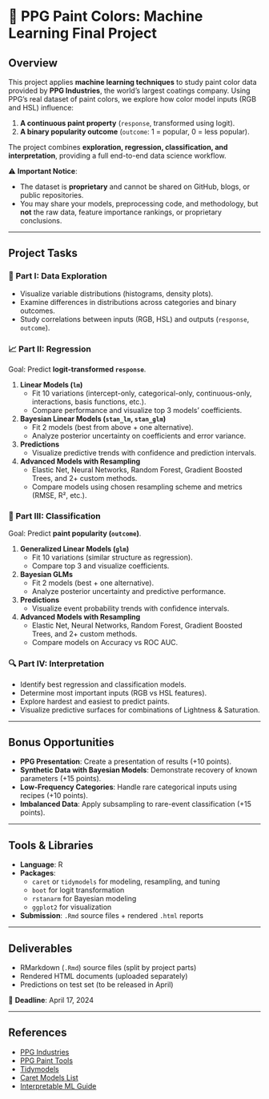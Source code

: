 # 🎨 PPG Paint Colors: Machine Learning Final Project

## Overview  
This project applies **machine learning techniques** to study paint color data provided by **PPG Industries**, the world’s largest coatings company. Using PPG’s real dataset of paint colors, we explore how color model inputs (RGB and HSL) influence:  

1. **A continuous paint property** (`response`, transformed using logit).  
2. **A binary popularity outcome** (`outcome`: 1 = popular, 0 = less popular).  

The project combines **exploration, regression, classification, and interpretation**, providing a full end-to-end data science workflow.

⚠️ **Important Notice**:  
- The dataset is **proprietary** and cannot be shared on GitHub, blogs, or public repositories.  
- You may share your models, preprocessing code, and methodology, but **not** the raw data, feature importance rankings, or proprietary conclusions.  

---

## Project Tasks  

### 🔎 Part I: Data Exploration  
- Visualize variable distributions (histograms, density plots).  
- Examine differences in distributions across categories and binary outcomes.  
- Study correlations between inputs (RGB, HSL) and outputs (`response`, `outcome`).  

### 📈 Part II: Regression  
Goal: Predict **logit-transformed `response`**.  
1. **Linear Models (`lm`)**  
   - Fit 10 variations (intercept-only, categorical-only, continuous-only, interactions, basis functions, etc.).  
   - Compare performance and visualize top 3 models’ coefficients.  
2. **Bayesian Linear Models (`stan_lm`, `stan_glm`)**  
   - Fit 2 models (best from above + one alternative).  
   - Analyze posterior uncertainty on coefficients and error variance.  
3. **Predictions**  
   - Visualize predictive trends with confidence and prediction intervals.  
4. **Advanced Models with Resampling**  
   - Elastic Net, Neural Networks, Random Forest, Gradient Boosted Trees, and 2+ custom methods.  
   - Compare models using chosen resampling scheme and metrics (RMSE, R², etc.).  

### 🧮 Part III: Classification  
Goal: Predict **paint popularity (`outcome`)**.  
1. **Generalized Linear Models (`glm`)**  
   - Fit 10 variations (similar structure as regression).  
   - Compare top 3 and visualize coefficients.  
2. **Bayesian GLMs**  
   - Fit 2 models (best + one alternative).  
   - Analyze posterior uncertainty and predictive performance.  
3. **Predictions**  
   - Visualize event probability trends with confidence intervals.  
4. **Advanced Models with Resampling**  
   - Elastic Net, Neural Networks, Random Forest, Gradient Boosted Trees, and 2+ custom methods.  
   - Compare models on Accuracy vs ROC AUC.  

### 🔍 Part IV: Interpretation  
- Identify best regression and classification models.  
- Determine most important inputs (RGB vs HSL features).  
- Explore hardest and easiest to predict paints.  
- Visualize predictive surfaces for combinations of Lightness & Saturation.  

---

## Bonus Opportunities  
- **PPG Presentation**: Create a presentation of results (+10 points).  
- **Synthetic Data with Bayesian Models**: Demonstrate recovery of known parameters (+15 points).  
- **Low-Frequency Categories**: Handle rare categorical inputs using recipes (+10 points).  
- **Imbalanced Data**: Apply subsampling to rare-event classification (+15 points).  

---

## Tools & Libraries  
- **Language**: R  
- **Packages**:  
  - `caret` or `tidymodels` for modeling, resampling, and tuning  
  - `boot` for logit transformation  
  - `rstanarm` for Bayesian modeling  
  - `ggplot2` for visualization  
- **Submission**: `.Rmd` source files + rendered `.html` reports  

---

## Deliverables  
- RMarkdown (`.Rmd`) source files (split by project parts)  
- Rendered HTML documents (uploaded separately)  
- Predictions on test set (to be released in April)  

📅 **Deadline**: April 17, 2024  

---

## References  
- [PPG Industries](https://www.ppg.com/)  
- [PPG Paint Tools](https://www.ppgpaints.com/color/color-tools)  
- [Tidymodels](https://www.tidymodels.org/)  
- [Caret Models List](https://topepo.github.io/caret/available-models.html)  
- [Interpretable ML Guide](https://bradleyboehmke.github.io/HOML/iml.html)  
